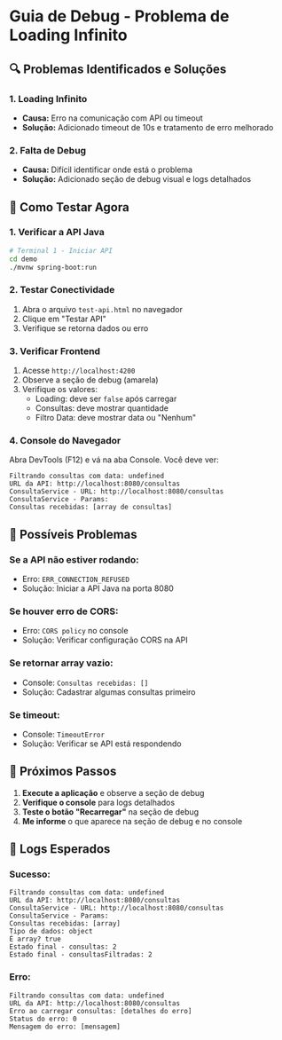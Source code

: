 # Guia de Debug - Problema de Loading Infinito

## 🔍 Problemas Identificados e Soluções

### 1. **Loading Infinito**
- **Causa:** Erro na comunicação com API ou timeout
- **Solução:** Adicionado timeout de 10s e tratamento de erro melhorado

### 2. **Falta de Debug**
- **Causa:** Difícil identificar onde está o problema
- **Solução:** Adicionado seção de debug visual e logs detalhados

## 🧪 Como Testar Agora

### 1. **Verificar a API Java**
```bash
# Terminal 1 - Iniciar API
cd demo
./mvnw spring-boot:run
```

### 2. **Testar Conectividade**
1. Abra o arquivo `test-api.html` no navegador
2. Clique em "Testar API"
3. Verifique se retorna dados ou erro

### 3. **Verificar Frontend**
1. Acesse `http://localhost:4200`
2. Observe a seção de debug (amarela)
3. Verifique os valores:
   - Loading: deve ser `false` após carregar
   - Consultas: deve mostrar quantidade
   - Filtro Data: deve mostrar data ou "Nenhum"

### 4. **Console do Navegador**
Abra DevTools (F12) e vá na aba Console. Você deve ver:
```
Filtrando consultas com data: undefined
URL da API: http://localhost:8080/consultas
ConsultaService - URL: http://localhost:8080/consultas
ConsultaService - Params: 
Consultas recebidas: [array de consultas]
```

## 🐛 Possíveis Problemas

### **Se a API não estiver rodando:**
- Erro: `ERR_CONNECTION_REFUSED`
- Solução: Iniciar a API Java na porta 8080

### **Se houver erro de CORS:**
- Erro: `CORS policy` no console
- Solução: Verificar configuração CORS na API

### **Se retornar array vazio:**
- Console: `Consultas recebidas: []`
- Solução: Cadastrar algumas consultas primeiro

### **Se timeout:**
- Console: `TimeoutError`
- Solução: Verificar se API está respondendo

## 🔧 Próximos Passos

1. **Execute a aplicação** e observe a seção de debug
2. **Verifique o console** para logs detalhados
3. **Teste o botão "Recarregar"** na seção de debug
4. **Me informe** o que aparece na seção de debug e no console

## 📝 Logs Esperados

### **Sucesso:**
```
Filtrando consultas com data: undefined
URL da API: http://localhost:8080/consultas
ConsultaService - URL: http://localhost:8080/consultas
ConsultaService - Params: 
Consultas recebidas: [array]
Tipo de dados: object
É array? true
Estado final - consultas: 2
Estado final - consultasFiltradas: 2
```

### **Erro:**
```
Filtrando consultas com data: undefined
URL da API: http://localhost:8080/consultas
Erro ao carregar consultas: [detalhes do erro]
Status do erro: 0
Mensagem do erro: [mensagem]
```
